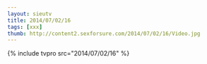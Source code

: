 ```yaml
--- 
layout: sieutv
title: 2014/07/02/16
tags: [xxx]
thumb: http://content2.sexforsure.com/2014/07/02/16/Video.jpg
---
```

{% include tvpro src="2014/07/02/16" %} 
